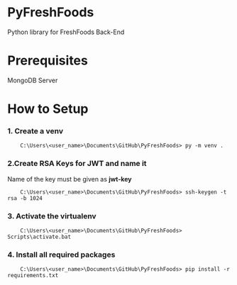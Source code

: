 # PyFreshFoods
 Python library for FreshFoods Back-End

# Prerequisites

MongoDB Server

# How to Setup

### 1. Create a venv

```
    C:\Users\<user_name>\Documents\GitHub\PyFreshFoods> py -m venv .
```


### 2.Create RSA Keys for JWT and name it

Name of the key must be given as **jwt-key**
```
    C:\Users\<user_name>\Documents\GitHub\PyFreshFoods> ssh-keygen -t rsa -b 1024
```

### 3. Activate the virtualenv

```
    C:\Users\<user_name>\Documents\GitHub\PyFreshFoods> Scripts\activate.bat
```

### 4. Install all required packages

```
    C:\Users\<user_name>\Documents\GitHub\PyFreshFoods> pip install -r requirements.txt
```

